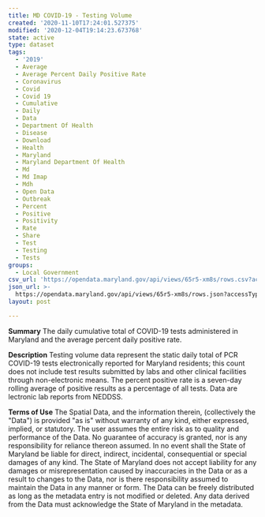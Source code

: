 ```yaml
---
title: MD COVID-19 - Testing Volume
created: '2020-11-10T17:24:01.527375'
modified: '2020-12-04T19:14:23.673768'
state: active
type: dataset
tags:
  - '2019'
  - Average
  - Average Percent Daily Positive Rate
  - Coronavirus
  - Covid
  - Covid 19
  - Cumulative
  - Daily
  - Data
  - Department Of Health
  - Disease
  - Download
  - Health
  - Maryland
  - Maryland Department Of Health
  - Md
  - Md Imap
  - Mdh
  - Open Data
  - Outbreak
  - Percent
  - Positive
  - Positivity
  - Rate
  - Share
  - Test
  - Testing
  - Tests
groups:
  - Local Government
csv_url: 'https://opendata.maryland.gov/api/views/65r5-xm8s/rows.csv?accessType=DOWNLOAD'
json_url: >-
  https://opendata.maryland.gov/api/views/65r5-xm8s/rows.json?accessType=DOWNLOAD
layout: post

---
```

<b>Summary</b>
The daily cumulative total of COVID-19 tests administered in Maryland and the average percent daily positive rate.

<b>Description</b>
Testing volume data represent the static daily total of PCR COVID-19 tests electronically reported for Maryland residents; this count does not include test results submitted by labs and other clinical facilities through non-electronic means. The percent positive rate is a seven-day rolling average of positive results as a percentage of all tests. Data are lectronic lab reports from NEDDSS.

<b>Terms of Use</b>
The Spatial Data, and the information therein, (collectively the "Data") is provided "as is" without warranty of any kind, either expressed, implied, or statutory. The user assumes the entire risk as to quality and performance of the Data. No guarantee of accuracy is granted, nor is any responsibility for reliance thereon assumed. In no event shall the State of Maryland be liable for direct, indirect, incidental, consequential or special damages of any kind. The State of Maryland does not accept liability for any damages or misrepresentation caused by inaccuracies in the Data or as a result to changes to the Data, nor is there responsibility assumed to maintain the Data in any manner or form. The Data can be freely distributed as long as the metadata entry is not modified or deleted. Any data derived from the Data must acknowledge the State of Maryland in the metadata.
